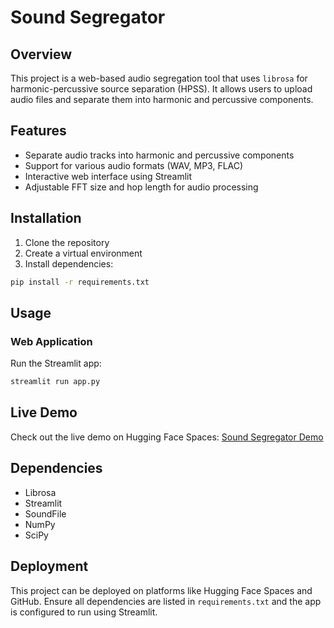 # Sound Segregator

## Overview
This project is a web-based audio segregation tool that uses `librosa` for harmonic-percussive source separation (HPSS). It allows users to upload audio files and separate them into harmonic and percussive components.

## Features
- Separate audio tracks into harmonic and percussive components
- Support for various audio formats (WAV, MP3, FLAC)
- Interactive web interface using Streamlit
- Adjustable FFT size and hop length for audio processing

## Installation
1. Clone the repository
2. Create a virtual environment
3. Install dependencies:
```bash
pip install -r requirements.txt
```

## Usage

### Web Application
Run the Streamlit app:
```bash
streamlit run app.py
```

## Live Demo
Check out the live demo on Hugging Face Spaces: [Sound Segregator Demo](https://huggingface.co/spaces/Vivek6041/Sound_Segregator)

## Dependencies
- Librosa
- Streamlit
- SoundFile
- NumPy
- SciPy

## Deployment
This project can be deployed on platforms like Hugging Face Spaces and GitHub. Ensure all dependencies are listed in `requirements.txt` and the app is configured to run using Streamlit.
